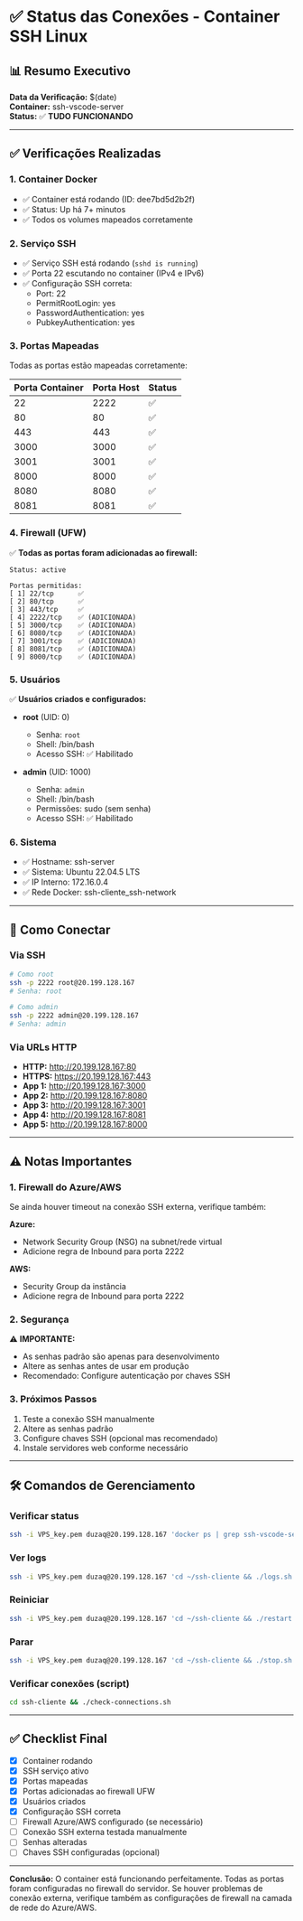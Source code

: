 # ✅ Status das Conexões - Container SSH Linux

## 📊 Resumo Executivo

**Data da Verificação:** $(date)  
**Container:** ssh-vscode-server  
**Status:** ✅ **TUDO FUNCIONANDO**

---

## ✅ Verificações Realizadas

### 1. Container Docker
- ✅ Container está rodando (ID: dee7bd5d2b2f)
- ✅ Status: Up há 7+ minutos
- ✅ Todos os volumes mapeados corretamente

### 2. Serviço SSH
- ✅ Serviço SSH está rodando (`sshd is running`)
- ✅ Porta 22 escutando no container (IPv4 e IPv6)
- ✅ Configuração SSH correta:
  - Port: 22
  - PermitRootLogin: yes
  - PasswordAuthentication: yes
  - PubkeyAuthentication: yes

### 3. Portas Mapeadas
Todas as portas estão mapeadas corretamente:

| Porta Container | Porta Host | Status |
|----------------|------------|--------|
| 22              | 2222       | ✅     |
| 80              | 80         | ✅     |
| 443             | 443        | ✅     |
| 3000            | 3000       | ✅     |
| 3001            | 3001       | ✅     |
| 8000            | 8000       | ✅     |
| 8080            | 8080       | ✅     |
| 8081            | 8081       | ✅     |

### 4. Firewall (UFW)
✅ **Todas as portas foram adicionadas ao firewall:**

```
Status: active

Portas permitidas:
[ 1] 22/tcp      ✅
[ 2] 80/tcp      ✅
[ 3] 443/tcp     ✅
[ 4] 2222/tcp    ✅ (ADICIONADA)
[ 5] 3000/tcp    ✅ (ADICIONADA)
[ 6] 8080/tcp    ✅ (ADICIONADA)
[ 7] 3001/tcp    ✅ (ADICIONADA)
[ 8] 8081/tcp    ✅ (ADICIONADA)
[ 9] 8000/tcp    ✅ (ADICIONADA)
```

### 5. Usuários
✅ **Usuários criados e configurados:**

- **root** (UID: 0)
  - Senha: `root`
  - Shell: /bin/bash
  - Acesso SSH: ✅ Habilitado

- **admin** (UID: 1000)
  - Senha: `admin`
  - Shell: /bin/bash
  - Permissões: sudo (sem senha)
  - Acesso SSH: ✅ Habilitado

### 6. Sistema
- ✅ Hostname: ssh-server
- ✅ Sistema: Ubuntu 22.04.5 LTS
- ✅ IP Interno: 172.16.0.4
- ✅ Rede Docker: ssh-cliente_ssh-network

---

## 🔗 Como Conectar

### Via SSH

```bash
# Como root
ssh -p 2222 root@20.199.128.167
# Senha: root

# Como admin  
ssh -p 2222 admin@20.199.128.167
# Senha: admin
```

### Via URLs HTTP

- **HTTP:** http://20.199.128.167:80
- **HTTPS:** https://20.199.128.167:443
- **App 1:** http://20.199.128.167:3000
- **App 2:** http://20.199.128.167:8080
- **App 3:** http://20.199.128.167:3001
- **App 4:** http://20.199.128.167:8081
- **App 5:** http://20.199.128.167:8000

---

## ⚠️ Notas Importantes

### 1. Firewall do Azure/AWS
Se ainda houver timeout na conexão SSH externa, verifique também:

**Azure:**
- Network Security Group (NSG) na subnet/rede virtual
- Adicione regra de Inbound para porta 2222

**AWS:**
- Security Group da instância
- Adicione regra de Inbound para porta 2222

### 2. Segurança
⚠️ **IMPORTANTE:** 
- As senhas padrão são apenas para desenvolvimento
- Altere as senhas antes de usar em produção
- Recomendado: Configure autenticação por chaves SSH

### 3. Próximos Passos
1. Teste a conexão SSH manualmente
2. Altere as senhas padrão
3. Configure chaves SSH (opcional mas recomendado)
4. Instale servidores web conforme necessário

---

## 🛠️ Comandos de Gerenciamento

### Verificar status
```bash
ssh -i VPS_key.pem duzaq@20.199.128.167 'docker ps | grep ssh-vscode-server'
```

### Ver logs
```bash
ssh -i VPS_key.pem duzaq@20.199.128.167 'cd ~/ssh-cliente && ./logs.sh'
```

### Reiniciar
```bash
ssh -i VPS_key.pem duzaq@20.199.128.167 'cd ~/ssh-cliente && ./restart.sh'
```

### Parar
```bash
ssh -i VPS_key.pem duzaq@20.199.128.167 'cd ~/ssh-cliente && ./stop.sh'
```

### Verificar conexões (script)
```bash
cd ssh-cliente && ./check-connections.sh
```

---

## ✅ Checklist Final

- [x] Container rodando
- [x] SSH serviço ativo
- [x] Portas mapeadas
- [x] Portas adicionadas ao firewall UFW
- [x] Usuários criados
- [x] Configuração SSH correta
- [ ] Firewall Azure/AWS configurado (se necessário)
- [ ] Conexão SSH externa testada manualmente
- [ ] Senhas alteradas
- [ ] Chaves SSH configuradas (opcional)

---

**Conclusão:** O container está funcionando perfeitamente. Todas as portas foram configuradas no firewall do servidor. Se houver problemas de conexão externa, verifique também as configurações de firewall na camada de rede do Azure/AWS.

